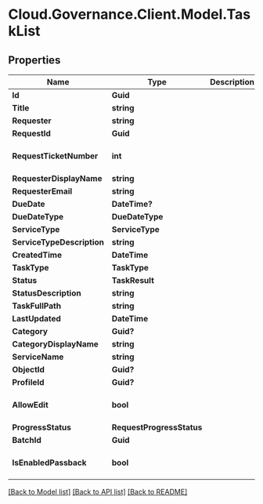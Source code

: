# Cloud.Governance.Client.Model.TaskList
## Properties

Name | Type | Description | Notes
------------ | ------------- | ------------- | -------------
**Id** | **Guid** |  | [optional] 
**Title** | **string** |  | [optional] 
**Requester** | **string** |  | [optional] 
**RequestId** | **Guid** |  | [optional] 
**RequestTicketNumber** | **int** |  | [optional] [default to 0]
**RequesterDisplayName** | **string** |  | [optional] 
**RequesterEmail** | **string** |  | [optional] 
**DueDate** | **DateTime?** |  | [optional] 
**DueDateType** | **DueDateType** |  | [optional] 
**ServiceType** | **ServiceType** |  | [optional] 
**ServiceTypeDescription** | **string** |  | [optional] 
**CreatedTime** | **DateTime** |  | [optional] 
**TaskType** | **TaskType** |  | [optional] 
**Status** | **TaskResult** |  | [optional] 
**StatusDescription** | **string** |  | [optional] 
**TaskFullPath** | **string** |  | [optional] 
**LastUpdated** | **DateTime** |  | [optional] 
**Category** | **Guid?** |  | [optional] 
**CategoryDisplayName** | **string** |  | [optional] 
**ServiceName** | **string** |  | [optional] 
**ObjectId** | **Guid?** |  | [optional] 
**ProfileId** | **Guid?** |  | [optional] 
**AllowEdit** | **bool** |  | [optional] [default to false]
**ProgressStatus** | **RequestProgressStatus** |  | [optional] 
**BatchId** | **Guid** |  | [optional] 
**IsEnabledPassback** | **bool** |  | [optional] [default to false]

[[Back to Model list]](../README.md#documentation-for-models) [[Back to API list]](../README.md#documentation-for-api-endpoints) [[Back to README]](../README.md)

